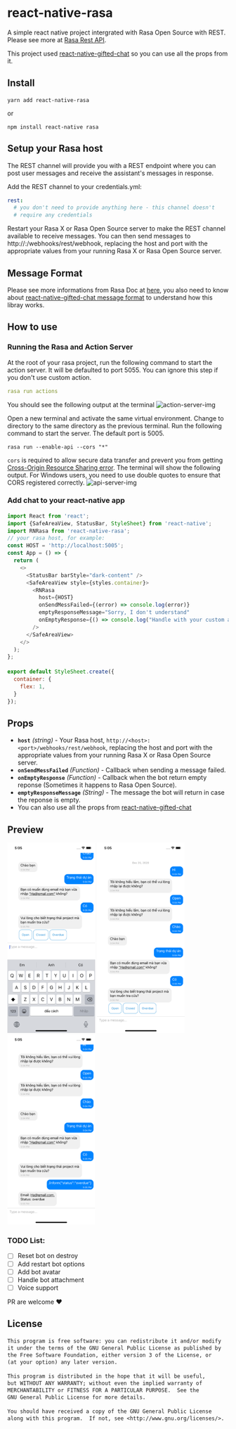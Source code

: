 # react-native-rasa
A simple react native project intergrated with Rasa Open Source with REST. Please see more at [Rasa Rest API](https://rasa.com/docs/rasa/connectors/your-own-website/#rest-channels).

This project used [react-native-gifted-chat](https://github.com/FaridSafi/react-native-gifted-chat) so you can use all the props from it.

## Install
```
yarn add react-native-rasa
```
or
```
npm install react-native rasa
```

## Setup your Rasa host
The REST channel will provide you with a REST endpoint where you can post user messages and receive the assistant's messages in response.

Add the REST channel to your credentials.yml:

```yml
rest:
  # you don't need to provide anything here - this channel doesn't
  # require any credentials
```
Restart your Rasa X or Rasa Open Source server to make the REST channel available to receive messages. You can then send messages to http://<host>:<port>/webhooks/rest/webhook, replacing the host and port with the appropriate values from your running Rasa X or Rasa Open Source server.

## Message Format
Please see more informations from Rasa Doc at [here](https://rasa.com/docs/rasa/connectors/your-own-website/#rest-channels), you also need to know about [react-native-gifted-chat message format](https://github.com/FaridSafi/react-native-gifted-chat#message-object) to understand how this libray works.

## How to use


### Running the Rasa and Action Server
At the root of your rasa project, run the following command to start the action server. It will be defaulted to port 5055. You can ignore this step if you don't use custom action.
```yml
rasa run actions
```
You should see the following output at the terminal
![action-server-img](https://github.com/hungvu193/react-native-rasa/blob/master/preview/action-server.png)

Open a new terminal and activate the same virtual environment. Change to directory to the same directory as the previous terminal. Run the following command to start the server. The default port is 5005.
```
rasa run --enable-api --cors "*"
```

`cors` is required to allow secure data transfer and prevent you from getting [Cross-Origin Resource Sharing error](https://developer.mozilla.org/en-US/docs/Web/HTTP/CORS/Errors). The terminal will show the following output. For Windows users, you need to use double quotes to ensure that CORS registered correctly.
![api-server-img](https://github.com/hungvu193/react-native-rasa/blob/master/preview/enable-api.png)

### Add chat to your react-native app
```javascript
import React from 'react';
import {SafeAreaView, StatusBar, StyleSheet} from 'react-native';
import RNRasa from 'react-native-rasa';
// your rasa host, for example:
const HOST = 'http://localhost:5005';
const App = () => {
  return (
    <>
      <StatusBar barStyle="dark-content" />
      <SafeAreaView style={styles.container}>
        <RNRasa 
          host={HOST}
          onSendMessFailed={(error) => console.log(error)}
          emptyResponseMessage="Sorry, I don't understand"
          onEmptyResponse={() => console.log("Handle with your custom action")}
        />
      </SafeAreaView>
    </>
  );
};

export default StyleSheet.create({
  container: {
    flex: 1,
  }
});
```


## Props
<!-- onSendMessFailed, onEmptyResponse, emptyResponseMessage -->
- **`host`** _(string)_ - Your Rasa host, `http://<host>:<port>/webhooks/rest/webhook`, replacing the host and port with the appropriate values from your running Rasa X or Rasa Open Source server.
- **`onSendMessFailed`** _(Function)_ - Callback when sending a message failed.
- **`onEmptyResponse`** _(Function)_ - Callback when the bot return empty reponse (Sometimes it happens to Rasa Open Source).
- **`emptyResponseMessage`** _(String)_ - The message the bot will return in case the reponse is empty. 
- You can also use all the props from [react-native-gifted-chat](https://github.com/FaridSafi/react-native-gifted-chat)

## Preview
<p float="left">
  <img src="https://github.com/hungvu193/ReactNativeRasa/blob/master/preview/Simulator%20Screen%20Shot%20-%20iPhone%2011%20-%202020-12-25%20at%2017.05.06.png" width="200" />
  <img src="https://github.com/hungvu193/ReactNativeRasa/blob/master/preview/Simulator%20Screen%20Shot%20-%20iPhone%2011%20-%202020-12-25%20at%2017.05.14.png" width="200" /> 
  <img src="https://github.com/hungvu193/ReactNativeRasa/blob/master/preview/Simulator%20Screen%20Shot%20-%20iPhone%2011%20-%202020-12-25%20at%2017.05.17.png" width="200" />
</p>

### TODO List:
- [ ] Reset bot on destroy
- [ ] Add restart bot options
- [ ] Add bot avatar
- [ ] Handle bot attachment
- [ ] Voice support

PR are welcome ❤️

## License

    This program is free software: you can redistribute it and/or modify
    it under the terms of the GNU General Public License as published by
    the Free Software Foundation, either version 3 of the License, or
    (at your option) any later version.

    This program is distributed in the hope that it will be useful,
    but WITHOUT ANY WARRANTY; without even the implied warranty of
    MERCHANTABILITY or FITNESS FOR A PARTICULAR PURPOSE.  See the
    GNU General Public License for more details.

    You should have received a copy of the GNU General Public License
    along with this program.  If not, see <http://www.gnu.org/licenses/>.
